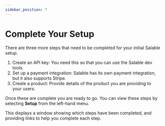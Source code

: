 ```yaml
---
sidebar_position: 7
---
```


# Complete Your Setup

There are three more steps that need to be completed for your initial Salable
setup.

1. Create an API key: You need this so that you can use the Salable dev tools.
2. Set up a payment integration: Salable has its own payment integration, but it
   also supports Stripe.
3. Create a product: Provide details of the product you are providing to your
   users.

Once these are complete you are ready to go. You can view these steps by
selecting **Setup** from the left-hand menu.

This displays a window showing which steps have been completed, and providing
links to help you complete each step.
